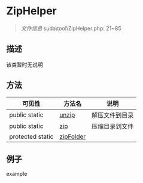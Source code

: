 #  ZipHelper 

> *文件信息* suda\tool\ZipHelper.php: 21~85



## 描述

该类暂时无说明






## 方法


| 可见性 | 方法名 | 说明 |
|--------|-------|------|
| public static|[unzip](ZipHelper/unzip.md) | 解压文件到目录 |
| public static|[zip](ZipHelper/zip.md) | 压缩目录到文件 |
| protected static|[zipFolder](ZipHelper/zipFolder.md) |  |



## 例子

example